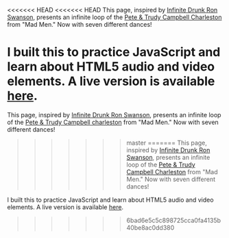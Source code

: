<<<<<<< HEAD
<<<<<<< HEAD
This page, inspired by [Infinite Drunk Ron Swanson](http://drunkronswanson.com/), presents an infinite loop of the [Pete & Trudy Campbell Charleston](http://www.youtube.com/watch?v=E7NLF6eNXNc) from "Mad Men." Now with seven different dances!

I built this to practice JavaScript and learn about HTML5 audio and video elements. A live version is available [here](http://ecmendenhall.github.com/Infinite-Charleston/).
=======
This page, inspired by [Infinite Drunk Ron Swanson](http://drunkronswanson.com/), presents an infinite loop of the [Pete & Trudy Campbell charleston](http://www.youtube.com/watch?v=E7NLF6eNXNc) from "Mad Men." Now with seven different dances!
>>>>>>> master
=======
This page, inspired by [Infinite Drunk Ron Swanson](http://drunkronswanson.com/), presents an infinite loop of the [Pete & Trudy Campbell Charleston](http://www.youtube.com/watch?v=E7NLF6eNXNc) from "Mad Men." Now with seven different dances!

I built this to practice JavaScript and learn about HTML5 audio and video elements. A live version is available [here](http://ecmendenhall.github.com/Infinite-Charleston/).
>>>>>>> 6bad6e5c5c898725cca0fa4135b40be8ac0dd380
